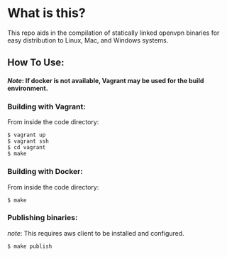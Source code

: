# What is this?
This repo aids in the compilation of statically linked openvpn binaries for easy distribution to Linux, Mac, and Windows systems.
## How To Use:
#### *Note*: If docker is not available, Vagrant may be used for the build environment.
### Building with Vagrant:
From inside the code directory:
```
$ vagrant up
$ vagrant ssh
$ cd vagrant
$ make
```
### Building with Docker:
From inside the code directory:
```
$ make
```
### Publishing binaries:
*note*: This requires aws client to be installed and configured.
```
$ make publish
```
